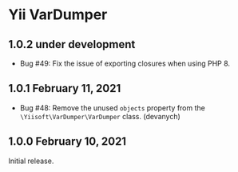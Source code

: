 # Yii VarDumper


## 1.0.2 under development

- Bug #49: Fix the issue of exporting closures when using PHP 8.


## 1.0.1 February 11, 2021

- Bug #48: Remove the unused `objects` property from the `\Yiisoft\VarDumper\VarDumper` class. (devanych)

## 1.0.0 February 10, 2021

Initial release.
